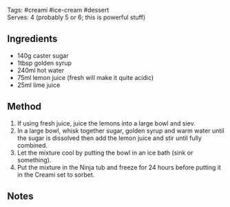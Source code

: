 Tags: #creami #ice-cream #dessert  
Serves: 4 (probably 5 or 6; this is powerful stuff)

## Ingredients

- 140g caster sugar
- 1tbsp golden syrup
- 240ml hot water
- 75ml lemon juice (fresh will make it quite acidic)
- 25ml lime juice

## Method

1. If using fresh juice, juice the lemons into a large bowl and siev.
2. In a large bowl, whisk together sugar, golden syrup and warm water until the sugar is dissolved then add the lemon juice and stir until fully combined.
3. Let the mixture cool by putting the bowl in an ice bath (sink or something).
4. Put the mixture in the Ninja tub and freeze for 24 hours before putting it in the Creami set to sorbet.

## Notes